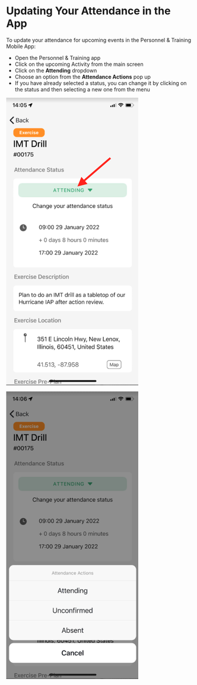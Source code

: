 # Updating Your Attendance in the App

To update your attendance for upcoming events in the Personnel & Training Mobile App:&#x20;

* Open the Personnel & Training app
* Click on the upcoming Activity from the main screen
* Click on the **Attending** dropdown
* Choose an option from the **Attendance Actions** pop up
* If you have already selected a status, you can change it by clicking on the status and then selecting a new one from the menu

![](<../../.gitbook/assets/Screen Shot 2022-01-27 at 9.05.58 AM.png>)

![](<../../.gitbook/assets/Screen Shot 2022-01-27 at 9.06.26 AM.png>)
